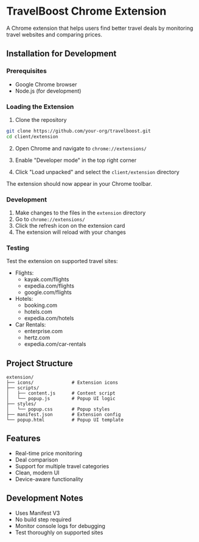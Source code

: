 # TravelBoost Chrome Extension

A Chrome extension that helps users find better travel deals by monitoring travel websites and comparing prices.

## Installation for Development

### Prerequisites
- Google Chrome browser
- Node.js (for development)

### Loading the Extension
1. Clone the repository
```bash
git clone https://github.com/your-org/travelboost.git
cd client/extension
```

2. Open Chrome and navigate to `chrome://extensions/`

3. Enable "Developer mode" in the top right corner

4. Click "Load unpacked" and select the `client/extension` directory

The extension should now appear in your Chrome toolbar.

### Development
1. Make changes to the files in the `extension` directory
2. Go to `chrome://extensions/`
3. Click the refresh icon on the extension card
4. The extension will reload with your changes

### Testing
Test the extension on supported travel sites:
- Flights:
  - kayak.com/flights
  - expedia.com/flights
  - google.com/flights
- Hotels:
  - booking.com
  - hotels.com
  - expedia.com/hotels
- Car Rentals:
  - enterprise.com
  - hertz.com
  - expedia.com/car-rentals

## Project Structure
```
extension/
├── icons/              # Extension icons
├── scripts/
│   ├── content.js      # Content script
│   └── popup.js        # Popup UI logic
├── styles/
│   └── popup.css       # Popup styles
├── manifest.json       # Extension config
└── popup.html          # Popup UI template
```

## Features
- Real-time price monitoring
- Deal comparison
- Support for multiple travel categories
- Clean, modern UI
- Device-aware functionality

## Development Notes
- Uses Manifest V3
- No build step required
- Monitor console logs for debugging
- Test thoroughly on supported sites 